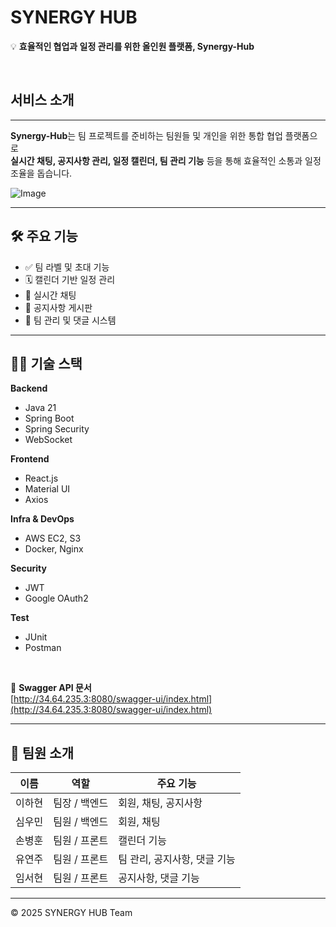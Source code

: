 # SYNERGY HUB 

💡 **효율적인 협업과 일정 관리를 위한 올인원 플랫폼, Synergy-Hub**

<br>

## 서비스 소개 
---

**Synergy-Hub**는 팀 프로젝트를 준비하는 팀원들 및 개인을 위한 통합 협업 플랫폼으로  
**실시간 채팅, 공지사항 관리, 일정 캘린더, 팀 관리 기능** 등을 통해 효율적인 소통과 일정 조율을 돕습니다.

![Image](https://github.com/user-attachments/assets/a46e3942-1768-452e-998c-63bb77dd7c64)

---

## 🛠 주요 기능

- ✅ 팀 라벨 및 초대 기능
- 🗓️ 캘린더 기반 일정 관리
- 💬 실시간 채팅
- 📢 공지사항 게시판
- 👥 팀 관리 및 댓글 시스템

---

## 🧑‍💻 기술 스택

**Backend**
- Java 21 
- Spring Boot
- Spring Security
- WebSocket

**Frontend**
- React.js
- Material UI
- Axios

**Infra & DevOps**
- AWS EC2, S3
- Docker, Nginx

**Security**
- JWT
- Google OAuth2

**Test**
- JUnit
- Postman

<br>

🔗 **Swagger API 문서**  
[http://34.64.235.3:8080/swagger-ui/index.html](http://34.64.235.3:8080/swagger-ui/index.html)

---

## 👥 팀원 소개

| 이름   | 역할           | 주요 기능                       |
|--------|----------------|----------------------------------|
| 이하현 | 팀장 / 백엔드  | 회원, 채팅, 공지사항             |
| 심우민 | 팀원 / 백엔드  | 회원, 채팅                       |
| 손병훈 | 팀원 / 프론트  | 캘린더 기능                      |
| 유연주 | 팀원 / 프론트  | 팀 관리, 공지사항, 댓글 기능     |
| 임서현 | 팀원 / 프론트  | 공지사항, 댓글 기능              |

---

© 2025 SYNERGY HUB Team
